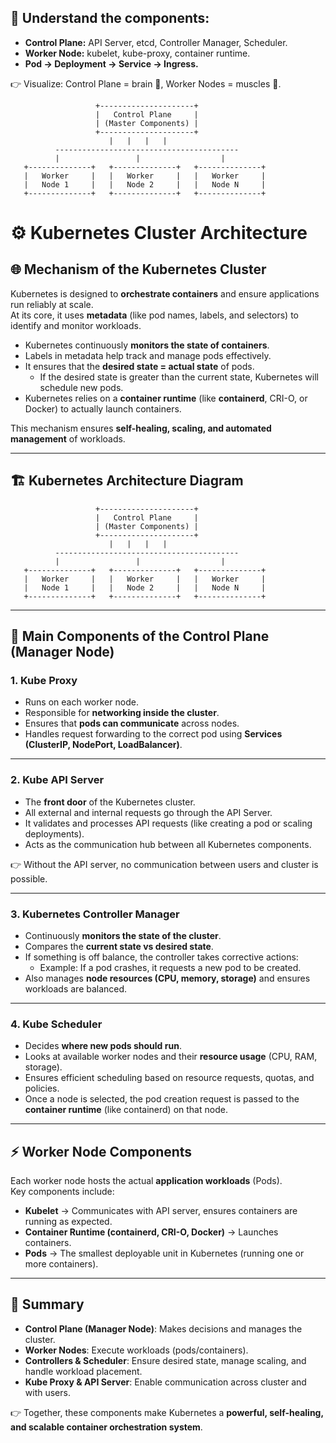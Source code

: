 
## 📌 Understand the components:
- **Control Plane:** API Server, etcd, Controller Manager, Scheduler.
- **Worker Node:** kubelet, kube-proxy, container runtime.
- **Pod → Deployment → Service → Ingress.**

👉 Visualize: Control Plane = brain 🧠, Worker Nodes = muscles 💪.

```
                   +---------------------+
                   |   Control Plane     |
                   | (Master Components) |
                   +---------------------+
                      |   |   |   |
          -----------------------------------------
          |                 |                  |
   +--------------+   +--------------+   +--------------+
   |   Worker     |   |   Worker     |   |   Worker     |
   |   Node 1     |   |   Node 2     |   |   Node N     |
   +--------------+   +--------------+   +--------------+
```

# ⚙️ Kubernetes Cluster Architecture

## 🌐 Mechanism of the Kubernetes Cluster
Kubernetes is designed to **orchestrate containers** and ensure applications run reliably at scale.  
At its core, it uses **metadata** (like pod names, labels, and selectors) to identify and monitor workloads.  

- Kubernetes continuously **monitors the state of containers**.
- Labels in metadata help track and manage pods effectively.
- It ensures that the **desired state = actual state** of pods.  
  - If the desired state is greater than the current state, Kubernetes will schedule new pods.  
- Kubernetes relies on a **container runtime** (like **containerd**, CRI-O, or Docker) to actually launch containers.  

This mechanism ensures **self-healing, scaling, and automated management** of workloads.

---

## 🏗️ Kubernetes Architecture Diagram

```
                   +---------------------+
                   |   Control Plane     |
                   | (Master Components) |
                   +---------------------+
                      |   |   |   |
          -----------------------------------------
          |                 |                  |
   +--------------+   +--------------+   +--------------+
   |   Worker     |   |   Worker     |   |   Worker     |
   |   Node 1     |   |   Node 2     |   |   Node N     |
   +--------------+   +--------------+   +--------------+
```

---

## 🧩 Main Components of the Control Plane (Manager Node)

### 1. **Kube Proxy**
- Runs on each worker node.  
- Responsible for **networking inside the cluster**.  
- Ensures that **pods can communicate** across nodes.  
- Handles request forwarding to the correct pod using **Services (ClusterIP, NodePort, LoadBalancer)**.

---

### 2. **Kube API Server**
- The **front door** of the Kubernetes cluster.  
- All external and internal requests go through the API Server.  
- It validates and processes API requests (like creating a pod or scaling deployments).  
- Acts as the communication hub between all Kubernetes components.  

👉 Without the API server, no communication between users and cluster is possible.

---

### 3. **Kubernetes Controller Manager**
- Continuously **monitors the state of the cluster**.  
- Compares the **current state vs desired state**.  
- If something is off balance, the controller takes corrective actions:  
  - Example: If a pod crashes, it requests a new pod to be created.  
- Also manages **node resources (CPU, memory, storage)** and ensures workloads are balanced.

---

### 4. **Kube Scheduler**
- Decides **where new pods should run**.  
- Looks at available worker nodes and their **resource usage** (CPU, RAM, storage).  
- Ensures efficient scheduling based on resource requests, quotas, and policies.  
- Once a node is selected, the pod creation request is passed to the **container runtime** (like containerd) on that node.

---

## ⚡ Worker Node Components
Each worker node hosts the actual **application workloads** (Pods).  
Key components include:
- **Kubelet** → Communicates with API server, ensures containers are running as expected.  
- **Container Runtime (containerd, CRI-O, Docker)** → Launches containers.  
- **Pods** → The smallest deployable unit in Kubernetes (running one or more containers).  

---

## 🎯 Summary
- **Control Plane (Manager Node)**: Makes decisions and manages the cluster.  
- **Worker Nodes**: Execute workloads (pods/containers).  
- **Controllers & Scheduler**: Ensure desired state, manage scaling, and handle workload placement.  
- **Kube Proxy & API Server**: Enable communication across cluster and with users.  

👉 Together, these components make Kubernetes a **powerful, self-healing, and scalable container orchestration system**.
